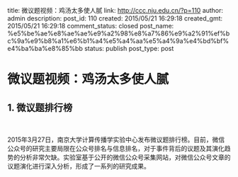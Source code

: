title: 微议题视频：鸡汤太多使人腻
link: http://ccc.nju.edu.cn/?p=110
author: admin
description: 
post_id: 110
created: 2015/05/21 16:29:18
created_gmt: 2015/05/21 16:29:18
comment_status: closed
post_name: %e5%be%ae%e8%ae%ae%e9%a2%98%e8%a7%86%e9%a2%91%ef%bc%9a%e9%b8%a1%e6%b1%a4%e5%a4%aa%e5%a4%9a%e4%bd%bf%e4%ba%ba%e8%85%bb
status: publish
post_type: post

# 微议题视频：鸡汤太多使人腻

## 1. 微议题排行榜

   

2015年3月27日，南京大学计算传播学实验中心发布微议题排行榜。目前，微信公众号的研究主要局限在公众号排名与信息排名，对于事件背后的议题及其演化趋势的分析非常欠缺。实验室基于公开的微信公众号采集网站，对微信公众号文章的议题演化进行深入分析，形成了一系列的研究成果。